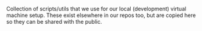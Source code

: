 Collection of scripts/utils that we use for our local (development)
virtual machine setup. These exist elsewhere in our repos too, but are
copied here so they can be shared with the public.
